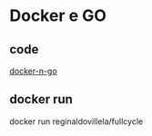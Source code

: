# Docker e GO
## code
[docker-n-go](docker-n-go)

## docker run
docker run reginaldovillela/fullcycle